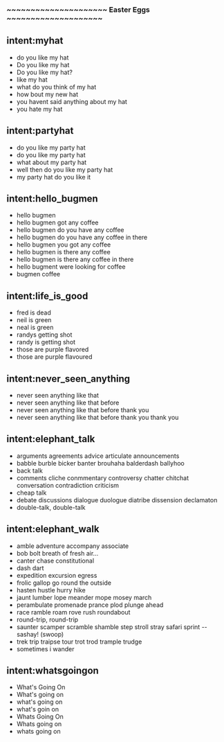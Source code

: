
### ~~~~~~~~~~~~~~~~~~~~~ Easter Eggs ~~~~~~~~~~~~~~~~~~~~

## intent:myhat
- do you like my hat
- Do you like my hat
- Do you like my hat?
- like my hat
- what do you think of my hat
- how bout my new hat
- you havent said anything about my hat
- you hate my hat

## intent:partyhat
- do you like my party hat
- do you like my party hat
- what about my party hat
- well then do you like my party hat
- my party hat do you like it

## intent:hello_bugmen
- hello bugmen
- hello bugmen got any coffee
- hello bugmen do you have any coffee
- hello bugmen do you have any coffee in there
- hello bugmen you got any coffee
- hello bugmen is there any coffee
- hello bugmen is there any coffee in there
- hello bugment were looking for coffee
- bugmen coffee

## intent:life_is_good
- fred is dead
- neil is green
- neal is green
- randys getting shot
- randy is getting shot
- those are purple flavored
- those are purple flavoured

## intent:never_seen_anything
- never seen anything like that
- never seen anything like that before
- never seen anything like that before thank you
- never seen anything like that before thank you thank you

## intent:elephant_talk
- arguments agreements advice articulate announcements
- babble burble bicker banter brouhaha balderdash ballyhoo
- back talk
- comments cliche conmmentary controversy chatter chitchat conversation contradiction criticism
- cheap talk
- debate discussions dialogue duologue diatribe dissension declamaton
- double-talk, double-talk

## intent:elephant_walk
- amble adventure accompany associate
- bob bolt breath of fresh air...
- canter chase constitutional
- dash dart
- expedition excursion egress
- frolic gallop go round the outside
- hasten hustle hurry hike
- jaunt lumber lope meander mope mosey march
- perambulate promenade prance plod plunge ahead
- race ramble roam rove rush roundabout
- round-trip, round-trip
- saunter scamper scramble shamble step stroll stray safari sprint -- sashay! (swoop)
- trek trip traipse tour trot trod trample trudge
- sometimes i wander

## intent:whatsgoingon
- What's Going On
- What's going on
- what's going on
- what's goin on
- Whats Going On
- Whats going on
- whats going on
